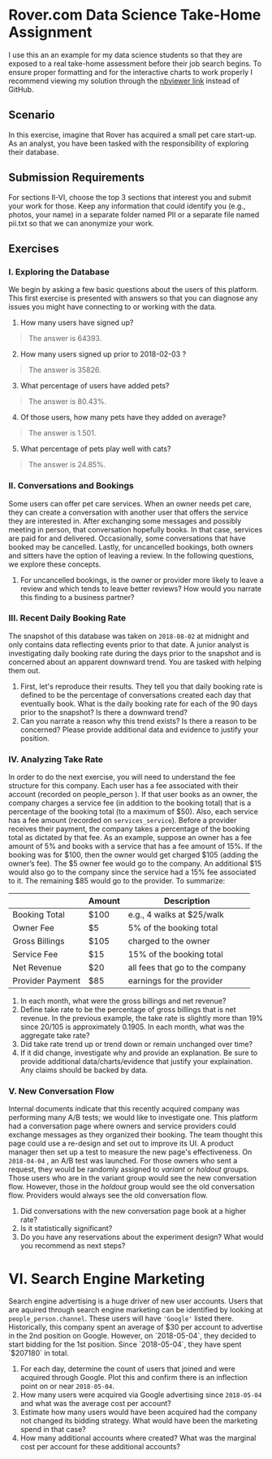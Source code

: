 # Rover.com Data Science Take-Home Assignment

I use this an an example for my data science students so that they are exposed to a real take-home assessment before their job search begins. To ensure proper formatting and for the interactive charts to work properly I recommend viewing my solution through the [nbviewer link](https://nbviewer.jupyter.org/github/Booleans/rover-analytics-assessment/blob/master/analysis.ipynb) instead of GitHub.

## Scenario

In this exercise, imagine that Rover has acquired a small pet care start-up. As an analyst, you have been tasked with the responsibility of exploring their database.

## Submission Requirements
For sections II-VI, choose the top 3 sections that interest you and submit your
work for those.
Keep any information that could identify you (e.g., photos, your name) in a
separate folder named PII or a separate file named pii.txt so that we can
anonymize your work.

## Exercises

### I. Exploring the Database
We begin by asking a few basic questions about the users of this platform. This first exercise is presented with answers so that you can diagnose any issues you might have connecting to or working with the data.
1. How many users have signed up?
> The answer is 64393.
2. How many users signed up prior to 2018-02-03 ?
> The answer is 35826.
3. What percentage of users have added pets?
> The answer is 80.43%.
4. Of those users, how many pets have they added on average?
> The answer is 1.501.
5. What percentage of pets play well with cats?
> The answer is 24.85%.

### II. Conversations and Bookings
Some users can offer pet care services. When an owner needs pet care, they can
create a conversation with another user that offers the service they are interested in.
After exchanging some messages and possibly meeting in person, that conversation
hopefully books. In that case, services are paid for and delivered. Occasionally, some
conversations that have booked may be cancelled. Lastly, for uncancelled bookings,
both owners and sitters have the option of leaving a review. In the following
questions, we explore these concepts.
1. For uncancelled bookings, is the owner or provider more likely to leave a review
and which tends to leave better reviews? How would you narrate this finding to a
business partner?

### III. Recent Daily Booking Rate
The snapshot of this database was taken on `2018-08-02` at midnight and only
contains data reflecting events prior to that date. A junior analyst is investigating
daily booking rate during the days prior to the snapshot and is concerned about an
apparent downward trend. You are tasked with helping them out.
1. First, let's reproduce their results. They tell you that daily booking rate is defined
to be the percentage of conversations created each day that eventually book.
What is the daily booking rate for each of the 90 days prior to the snapshot? Is
there a downward trend?
2. Can you narrate a reason why this trend exists? Is there a reason to be
concerned? Please provide additional data and evidence to justify your position.

### IV. Analyzing Take Rate
In order to do the next exercise, you will need to understand the fee structure for this
company. Each user has a fee associated with their account (recorded on
people_person ). If that user books as an owner, the company charges a service fee
(in addition to the booking total) that is a percentage of the booking total (to a
maximum of $50). Also, each service has a fee amount (recorded on
`services_service`). Before a provider receives their payment, the company takes a
percentage of the booking total as dictated by that fee. As an example, suppose an
owner has a fee amount of 5% and books with a service that has a fee amount of
15%. If the booking was for $100, then the owner would get charged $105 (adding
the ownerʼs fee). The $5 owner fee would go to the company. An additional $15
would also go to the company since the service had a 15% fee associated to it. The
remaining $85 would go to the provider. To summarize:

|                  | Amount | Description                     |
|------------------|--------|---------------------------------|
| Booking Total    | $100   | e.g., 4 walks at $25/walk       |
| Owner Fee        | $5     | 5% of the booking total         |
| Gross Billings   | $105   | charged to the owner            |
| Service Fee      | $15    | 15% of the booking total        |
| Net Revenue      | $20    | all fees that go to the company |
| Provider Payment | $85    | earnings for the provider       |

1. In each month, what were the gross billings and net revenue?
2. Define take rate to be the percentage of gross billings that is net revenue. In the
previous example, the take rate is slightly more than 19% since $20/$105 is
approximately 0.1905. In each month, what was the aggregate take rate?
3. Did take rate trend up or trend down or remain unchanged over time?
4. If it did change, investigate why and provide an explanation. Be sure to provide
additional data/charts/evidence that justify your explaination. Any claims should
be backed by data.

### V. New Conversation Flow
Internal documents indicate that this recently acquired company was performing
many A/B tests; we would like to investigate one. This platform had a conversation
page where owners and service providers could exchange messages as they
organized their booking. The team thought this page could use a re-design and set
out to improve its UI. A product manager then set up a test to measure the new
page's effectiveness. On `2018-04-04` , an A/B test was launched. For those owners
who sent a request, they would be randomly assigned to *variant* or *holdout* groups.
Those users who are in the variant group would see the new conversation flow.
However, those in the *holdout* group would see the old conversation flow. Providers
would always see the old conversation flow.
1. Did conversations with the new conversation page book at a higher rate?
2. Is it statistically significant?
3. Do you have any reservations about the experiment design? What would you
recommend as next steps?

# VI. Search Engine Marketing

Search engine advertising is a huge driver of new user accounts. Users that are
aquired through search engine marketing can be identified by looking at
`people_person.channel`. These users will have `'Google'` listed there. Historically,
this company spent an average of $30 per account to advertise in the 2nd position
on Google. However, on `2018-05-04`, they decided to start bidding for the 1st
position. Since `2018-05-04`, they have spent `$207180` in total.

1. For each day, determine the count of users that joined and were acquired
through Google. Plot this and confirm there is an inflection point on or near
`2018-05-04`.
2. How many users were acquired via Google advertising since `2018-05-04` and
what was the average cost per account?
3. Estimate how many users would have been acquired had the company not
changed its bidding strategy. What would have been the marketing spend in that
case?
4. How many additional accounts where created? What was the marginal cost per
account for these additional accounts?
